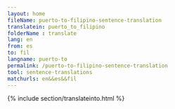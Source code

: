 ```yaml
---
layout: home
fileName: puerto-to-filipino-sentence-translation
translatein: puerto_to_filipino
folderName : translate
lang: en
from: es
to: fil
langname: puerto-to
permalink: /puerto-to-filipino-sentence-translation
tool: sentence-translations
matchurls: en&&es&&fil
---
```

{% include section/translateinto.html %}
